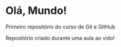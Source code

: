 # Olá, Mundo!
 Primeiro repositório  do curso de Git e GitHub

Repositório criado durante uma aula ao vido!